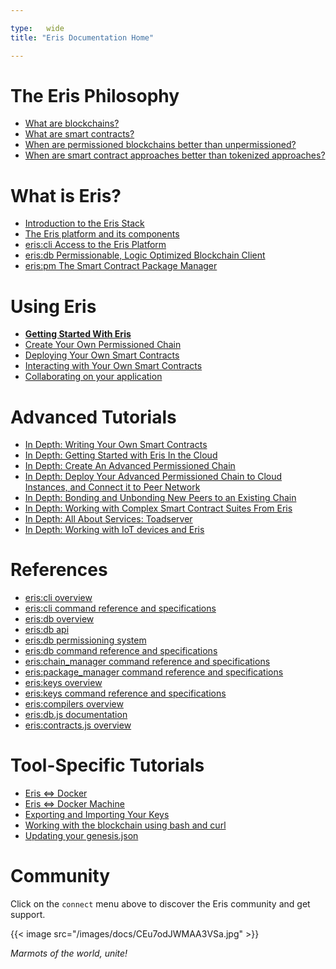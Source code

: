 ```yaml
---

type:   wide
title: "Eris Documentation Home"

---
```


# The Eris Philosophy

- [What are blockchains?](/docs/explainers/blockchains/)
- [What are smart contracts?](/docs/explainers/smart_contracts/)
- [When are permissioned blockchains better than unpermissioned?](/docs/explainers/permissioned_blockchains/)
- [When are smart contract approaches better than tokenized approaches?](/docs/explainers/contracts_v_tokens/)

# What is Eris?

- [Introduction to the Eris Stack](/docs/explainers/the-eris-stack/)
- [The Eris platform and its components](/platform)
- [eris:cli Access to the Eris Platform](/platform/cli/)
- [eris:db Permissionable, Logic Optimized Blockchain Client](/platform/db/)
- [eris:pm The Smart Contract Package Manager](/platform/pm/)

# Using Eris

- **[Getting Started With Eris](/docs/tutorials/getting-started/)**
- [Create Your Own Permissioned Chain](/docs/tutorials/chain-making/)
- [Deploying Your Own Smart Contracts](/docs/tutorials/contracts-deploying/)
- [Interacting with Your Own Smart Contracts](/docs/tutorials/contracts-interacting/)
- [Collaborating on your application](/docs/tutorials/services-making/)

# Advanced Tutorials

- [In Depth: Writing Your Own Smart Contracts](/docs/tutorials/solidity)
- [In Depth: Getting Started with Eris In the Cloud](/docs/tutorials/advanced/cloud-getting-started)
- [In Depth: Create An Advanced Permissioned Chain](/docs/tutorials/advanced/chain-making)
- [In Depth: Deploy Your Advanced Permissioned Chain to Cloud Instances, and Connect it to Peer Network](/docs/tutorials/advanced/chain-deploying)
- [In Depth: Bonding and Unbonding New Peers to an Existing Chain](/docs/tutorials/advanced/bond-unbond)
- [In Depth: Working with Complex Smart Contract Suites From Eris](/docs/tutorials/advanced/contracts-deploying)
- [In Depth: All About Services: Toadserver](/docs/tutorials/advanced/services-making/)
- [In Depth: Working with IoT devices and Eris](/docs/tutorials/install-eris-arm)

# References

- [eris:cli overview](/docs/documentation/eris/)
- [eris:cli command reference and specifications](/docs/documentation/eris-cli/)
- [eris:db overview](/docs/documentation/edb/)
- [eris:db api](/docs/documentation/eris-db-api)
- [eris:db permissioning system](/docs/documentation/eris-db-permissions)
- [eris:db command reference and specifications](/docs/documentation/eris-db-api/)
- [eris:chain_manager command reference and specifications](/docs/documentation/eris-cm/)
- [eris:package_manager command reference and specifications](/docs/documentation/eris-pm/)
- [eris:keys overview](/docs/documentation/ekeys/)
- [eris:keys command reference and specifications](/docs/documentation/eris-keys/)
- [eris:compilers overview](/docs/documentation/eris-compilers/)
- [eris:db.js documentation](/docs/documentation/eris-db.js/)
- [eris:contracts.js overview](/docs/documentation/eris-contracts.js/)

# Tool-Specific Tutorials

- [Eris <=> Docker](/docs/tutorials/tool-specific/docker)
- [Eris <=> Docker Machine](/docs/tutorials/tool-specific/docker_machine)
- [Exporting and Importing Your Keys](/docs/tutorials/tool-specific/keyexporting)
- [Working with the blockchain using bash and curl](/docs/tutorials/tool-specific/eris_by_curl)
- [Updating your genesis.json](/docs/tutorials/tool-specific/genesisupdating/)

# Community

Click on the `connect` menu above to discover the Eris community and get support.

{{< image src="/images/docs/CEu7odJWMAA3VSa.jpg" >}}

_Marmots of the world, unite!_
